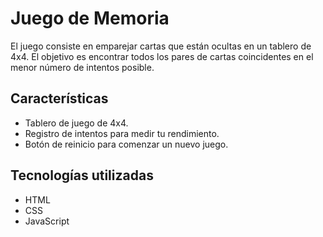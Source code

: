 # Juego de Memoria 
El juego consiste en emparejar cartas que están ocultas en un tablero de 4x4. El objetivo es encontrar todos los pares de cartas coincidentes en el menor número de intentos posible.

## Características
- Tablero de juego de 4x4.
- Registro de intentos para medir tu rendimiento.
- Botón de reinicio para comenzar un nuevo juego.

## Tecnologías utilizadas
- HTML
- CSS
- JavaScript
